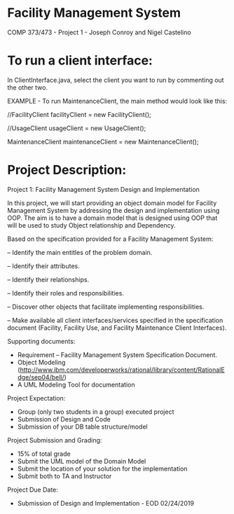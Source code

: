 # Facility Management System
COMP 373/473 - Project 1 - Joseph Conroy and Nigel Castelino

# To run a client interface:
In ClientInterface.java, select the client you want to run by commenting out the other two.

EXAMPLE - To run MaintenanceClient, the main method would look like this:

//FacilityClient facilityClient = new FacilityClient();

//UsageClient usageClient = new UsageClient();

MaintenanceClient maintenanceClient = new MaintenanceClient();


# Project Description:

Project 1: Facility Management System Design and Implementation

In this project, we will start providing an object domain model for Facility Management System by
addressing the design and implementation using OOP. The aim is to have a domain model that is
designed using OOP that will be used to study Object relationship and Dependency.

Based on the specification provided for a Facility Management System:

– Identify the main entitles of the problem domain.

– Identify their attributes.

– Identify their relationships.

– Identify their roles and responsibilities.

– Discover other objects that facilitate implementing responsibilities.

– Make available all client interfaces/services specified in the specification document
(Facility, Facility Use, and Facility Maintenance Client Interfaces).

Supporting documents:
- Requirement – Facility Management System Specification Document.
- Object Modeling
(http://www.ibm.com/developerworks/rational/library/content/RationalEdge/sep04/bell/)
- A UML Modeling Tool for documentation

Project Expectation:
- Group (only two students in a group) executed project
- Submission of Design and Code
- Submission of your DB table structure/model

Project Submission and Grading:
- 15% of total grade
- Submit the UML model of the Domain Model
- Submit the location of your solution for the implementation
- Submit both to TA and Instructor

Project Due Date:
- Submission of Design and Implementation - EOD 02/24/2019 
